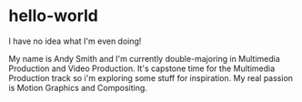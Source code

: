 # hello-world
I have no idea what I'm even doing!

My name is Andy Smith and I'm currently double-majoring in Multimedia Production and Video Production. It's capstone time for the Multimedia Production track so i'm exploring some stuff for inspiration. My real passion is Motion Graphics and Compositing.
